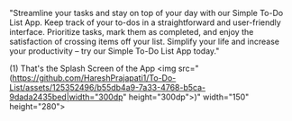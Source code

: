 "Streamline your tasks and stay on top of your day with our Simple To-Do List App. Keep track of your to-dos in a straightforward and user-friendly interface. 
Prioritize tasks, mark them as completed, and enjoy the satisfaction of crossing items off your list.
Simplify your life and increase your productivity – try our Simple To-Do List App today."

(1) That's the Splash Screen of the App
<img src="(https://github.com/HareshPrajapati1/To-Do-List/assets/125352496/b55db4a9-7a33-4768-b5ca-9dada2435bed|width="300dp" height="300dp">)" width="150" height="280">
